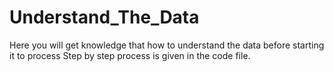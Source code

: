 # Understand_The_Data
Here you will get knowledge that how to understand the data before starting it to process
Step by step process is given in the code file.
